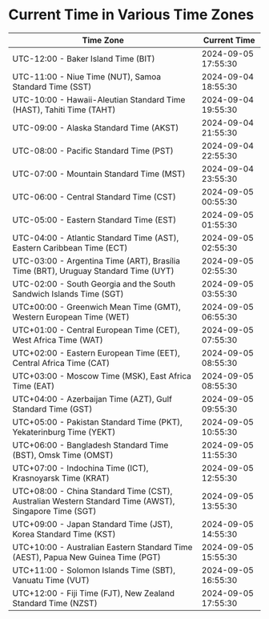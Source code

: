 # Current Time in Various Time Zones

| Time Zone | Current Time |
|-----------|--------------|
| UTC-12:00 - Baker Island Time (BIT) | 2024-09-05 17:55:30 |
| UTC-11:00 - Niue Time (NUT), Samoa Standard Time (SST) | 2024-09-04 18:55:30 |
| UTC-10:00 - Hawaii-Aleutian Standard Time (HAST), Tahiti Time (TAHT) | 2024-09-04 19:55:30 |
| UTC-09:00 - Alaska Standard Time (AKST) | 2024-09-04 21:55:30 |
| UTC-08:00 - Pacific Standard Time (PST) | 2024-09-04 22:55:30 |
| UTC-07:00 - Mountain Standard Time (MST) | 2024-09-04 23:55:30 |
| UTC-06:00 - Central Standard Time (CST) | 2024-09-05 00:55:30 |
| UTC-05:00 - Eastern Standard Time (EST) | 2024-09-05 01:55:30 |
| UTC-04:00 - Atlantic Standard Time (AST), Eastern Caribbean Time (ECT) | 2024-09-05 02:55:30 |
| UTC-03:00 - Argentina Time (ART), Brasília Time (BRT), Uruguay Standard Time (UYT) | 2024-09-05 02:55:30 |
| UTC-02:00 - South Georgia and the South Sandwich Islands Time (SGT) | 2024-09-05 03:55:30 |
| UTC±00:00 - Greenwich Mean Time (GMT), Western European Time (WET) | 2024-09-05 06:55:30 |
| UTC+01:00 - Central European Time (CET), West Africa Time (WAT) | 2024-09-05 07:55:30 |
| UTC+02:00 - Eastern European Time (EET), Central Africa Time (CAT) | 2024-09-05 08:55:30 |
| UTC+03:00 - Moscow Time (MSK), East Africa Time (EAT) | 2024-09-05 08:55:30 |
| UTC+04:00 - Azerbaijan Time (AZT), Gulf Standard Time (GST) | 2024-09-05 09:55:30 |
| UTC+05:00 - Pakistan Standard Time (PKT), Yekaterinburg Time (YEKT) | 2024-09-05 10:55:30 |
| UTC+06:00 - Bangladesh Standard Time (BST), Omsk Time (OMST) | 2024-09-05 11:55:30 |
| UTC+07:00 - Indochina Time (ICT), Krasnoyarsk Time (KRAT) | 2024-09-05 12:55:30 |
| UTC+08:00 - China Standard Time (CST), Australian Western Standard Time (AWST), Singapore Time (SGT) | 2024-09-05 13:55:30 |
| UTC+09:00 - Japan Standard Time (JST), Korea Standard Time (KST) | 2024-09-05 14:55:30 |
| UTC+10:00 - Australian Eastern Standard Time (AEST), Papua New Guinea Time (PGT) | 2024-09-05 15:55:30 |
| UTC+11:00 - Solomon Islands Time (SBT), Vanuatu Time (VUT) | 2024-09-05 16:55:30 |
| UTC+12:00 - Fiji Time (FJT), New Zealand Standard Time (NZST) | 2024-09-05 17:55:30 |
